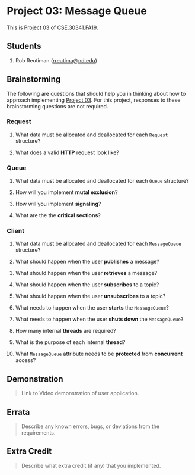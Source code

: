 # Project 03: Message Queue

This is [Project 03] of [CSE.30341.FA19].

## Students

1. Rob Reutiman (rreutima@nd.edu)

## Brainstorming

The following are questions that should help you in thinking about how to
approach implementing [Project 03].  For this project, responses to these
brainstorming questions are not required.

### Request

1. What data must be allocated and deallocated for each `Request` structure?

2. What does a valid **HTTP** request look like?

### Queue

1. What data must be allocated and deallocated for each `Queue` structure?

2. How will you implement **mutal exclusion**?

3. How will you implement **signaling**?

3. What are the the **critical sections**?

### Client

1. What data must be allocated and deallocated for each `MessageQueue`
   structure?

2. What should happen when the user **publishes** a message?

3. What should happen when the user **retrieves** a message?

4. What should happen when the user **subscribes** to a topic?

5. What should happen when the user **unsubscribes** to a topic?

6. What needs to happen when the user **starts** the `MessageQueue`?

7. What needs to happen when the user **shuts down** the `MessageQueue`?

8. How many internal **threads** are required?

9. What is the purpose of each internal **thread**?

10. What `MessageQueue` attribute needs to be **protected** from **concurrent**
    access?

## Demonstration

> Link to Video demonstration of user application.

## Errata

> Describe any known errors, bugs, or deviations from the requirements.

## Extra Credit

> Describe what extra credit (if any) that you implemented.

[Project 03]:       https://www3.nd.edu/~pbui/teaching/cse.30341.fa19/project03.html
[CSE.30341.FA19]:   https://www3.nd.edu/~pbui/teaching/cse.30341.fa19/
